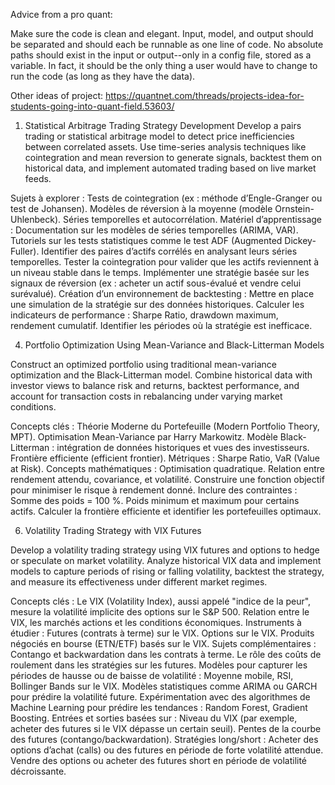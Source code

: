 Advice from a pro quant:

Make sure the code is clean and elegant. Input, model, and output should be separated and should each be runnable as one line of code. 
No absolute paths should exist in the input or output--only in a config file, stored as a variable.
In fact, it should be the only thing a user would have to change to run the code (as long as they have the data).



Other ideas of project:
https://quantnet.com/threads/projects-idea-for-students-going-into-quant-field.53603/

1. Statistical Arbitrage Trading Strategy Development
Develop a pairs trading or statistical arbitrage model to detect price inefficiencies between correlated assets. Use time-series analysis techniques like cointegration and mean reversion to generate signals, backtest them on historical data, and implement automated trading based on live market feeds.

Sujets à explorer :
Tests de cointegration (ex : méthode d’Engle-Granger ou test de Johansen).
Modèles de réversion à la moyenne (modèle Ornstein-Uhlenbeck).
Séries temporelles et autocorrélation.
Matériel d’apprentissage :
Documentation sur les modèles de séries temporelles (ARIMA, VAR).
Tutoriels sur les tests statistiques comme le test ADF (Augmented Dickey-Fuller).
Identifier des paires d’actifs corrélés en analysant leurs séries temporelles.
Tester la cointegration pour valider que les actifs reviennent à un niveau stable dans le temps.
Implémenter une stratégie basée sur les signaux de réversion (ex : acheter un actif sous-évalué et vendre celui surévalué).
Création d’un environnement de backtesting :
Mettre en place une simulation de la stratégie sur des données historiques.
Calculer les indicateurs de performance : Sharpe Ratio, drawdown maximum, rendement cumulatif.
Identifier les périodes où la stratégie est inefficace.


4. Portfolio Optimization Using Mean-Variance and Black-Litterman Models

Construct an optimized portfolio using traditional mean-variance optimization and the Black-Litterman model. Combine historical data with investor views to balance risk and returns, backtest performance, and account for transaction costs in rebalancing under varying market conditions.

Concepts clés :
Théorie Moderne du Portefeuille (Modern Portfolio Theory, MPT).
Optimisation Mean-Variance par Harry Markowitz.
Modèle Black-Litterman : intégration de données historiques et vues des investisseurs.
Frontière efficiente (efficient frontier).
Métriques : Sharpe Ratio, VaR (Value at Risk).
Concepts mathématiques :
Optimisation quadratique.
Relation entre rendement attendu, covariance, et volatilité.
Construire une fonction objectif pour minimiser le risque à rendement donné.
Inclure des contraintes :
Somme des poids = 100 %.
Poids minimum et maximum pour certains actifs.
Calculer la frontière efficiente et identifier les portefeuilles optimaux.


6. Volatility Trading Strategy with VIX Futures

Develop a volatility trading strategy using VIX futures and options to hedge or speculate on market volatility. Analyze historical VIX data and implement models to capture periods of rising or falling volatility, backtest the strategy, and measure its effectiveness under different market regimes.

Concepts clés :
Le VIX (Volatility Index), aussi appelé "indice de la peur", mesure la volatilité implicite des options sur le S&P 500.
Relation entre le VIX, les marchés actions et les conditions économiques.
Instruments à étudier :
Futures (contrats à terme) sur le VIX.
Options sur le VIX.
Produits négociés en bourse (ETN/ETF) basés sur le VIX.
Sujets complémentaires :
Contango et backwardation dans les contrats à terme.
Le rôle des coûts de roulement dans les stratégies sur les futures.
Modèles pour capturer les périodes de hausse ou de baisse de volatilité :
Moyenne mobile, RSI, Bollinger Bands sur le VIX.
Modèles statistiques comme ARIMA ou GARCH pour prédire la volatilité future.
Expérimentation avec des algorithmes de Machine Learning pour prédire les tendances :
Random Forest, Gradient Boosting.
Entrées et sorties basées sur :
Niveau du VIX (par exemple, acheter des futures si le VIX dépasse un certain seuil).
Pentes de la courbe des futures (contango/backwardation).
Stratégies long/short :
Acheter des options d’achat (calls) ou des futures en période de forte volatilité attendue.
Vendre des options ou acheter des futures short en période de volatilité décroissante.
